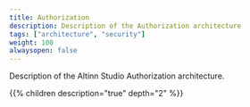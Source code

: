 ```yaml
---
title: Authorization
description: Description of the Authorization architecture
tags: ["architecture", "security"]
weight: 100
alwaysopen: false
---
```


Description of the Altinn Studio Authorization architecture.


{{% children description="true" depth="2" %}}



